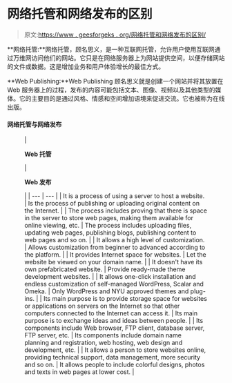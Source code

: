 # 网络托管和网络发布的区别

> 原文:[https://www . geesforgeks . org/网络托管和网络发布的区别/](https://www.geeksforgeeks.org/difference-between-web-hosting-and-web-publishing/)

**网络托管:**网络托管，顾名思义，是一种互联网托管，允许用户使用互联网通过万维网访问他们的网站。它只是在网络服务器上为网站提供空间，以便存储网站的文件或数据。这是增加业务和用户体验增长的最佳方式。

**Web Publishing:**Web Publishing 顾名思义就是创建一个网站并将其放置在 Web 服务器上的过程，发布的内容可能包括文本、图像、视频以及其他类型的媒体。它的主要目的是通过风格、情感和空间增加语境来促进交流。它也被称为在线出版。

#### 网络托管与网络发布

<figure class="table">

| 

**Web 托管**

 | 

**Web 发布**

 |
| --- | --- |
| It is a process of using a server to host a website. | Is the process of publishing or uploading original content on the Internet. |
| The process includes proving that there is space in the server to store web pages, making them available for online viewing, etc. | The process includes uploading files, updating web pages, publishing blogs, publishing content to web pages and so on. |
| It allows a high level of customization. | Allows customization from beginner to advanced according to the platform. |
| It provides Internet space for websites. | Let the website be viewed on your domain name. |
| It doesn't have its own prefabricated website. | Provide ready-made theme development websites. |
| It allows one-click installation and endless customization of self-managed WordPress, Scalar and Omeka. | Only WordPress and NYU approved themes and plug-ins. |
| Its main purpose is to provide storage space for websites or applications on servers on the Internet so that other computers connected to the Internet can access it. | Its main purpose is to exchange ideas and ideas between people. |
| Its components include Web browser, FTP client, database server, FTP server, etc. | Its components include domain name planning and registration, web hosting, web design and development, etc. |
| It allows a person to store websites online, providing technical support, data management, more security and so on. | It allows people to include colorful designs, photos and texts in web pages at lower cost. |

</figure>